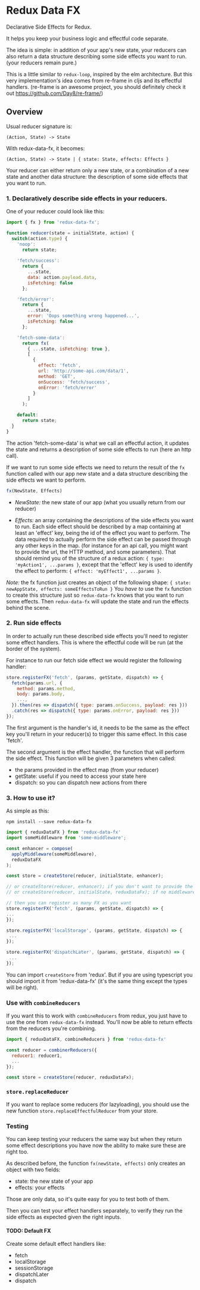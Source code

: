 # Redux Data FX 

Declarative Side Effects for Redux.

It helps you keep your business logic and effectful code separate.

The idea is simple: in addition of your app's new state, your reducers can also return a data structure describing some side effects you want to run. (your reducers remain pure.)
 
This is a little similar to `redux-loop`, inspired by the elm architecture. But this very implementation's idea comes from re-frame in cljs and its effectful handlers. (re-frame is an awesome project, you should definitely check it out https://github.com/Day8/re-frame/)

## Overview

Usual reducer signature is:

```(Action, State) -> State```

With redux-data-fx, it becomes:

```(Action, State) -> State | { state: State, effects: Effects }```

Your reducer can either return only a new state, or a combination of a new state and another data structure: the description of some side effects that you want to run.

### 1. Declaratively describe side effects in your reducers.

One of your reducer could look like this:

```javascript
import { fx } from 'redux-data-fx';

function reducer(state = initialState, action) {
  switch(action.type) {
    'noop': 
      return state;
    
    'fetch/success': 
      return { 
        ...state, 
        data: action.payload.data, 
        isFetching: false 
      };

    'fetch/error': 
      return { 
        ...state, 
        error: 'Oops something wrong happened...',
        isFetching: false 
      };

    'fetch-some-data':
      return fx(
        { ...state, isFetching: true },
        [ 
          { 
            effect: 'fetch',           
            url: 'http://some-api.com/data/1',
            method: 'GET',
            onSuccess: 'fetch/success',
            onError: 'fetch/error'
          } 
        ]
      );

    default:
      return state;
  }
}
```

The action 'fetch-some-data' is what we call an effectful action, it updates the state and returns a description of some side effects to run (here an http call).

If we want to run some side effects we need to return the result of the `fx` function called with our app new state and a data structure describing the side effects we want to perform.

```javascript
fx(NewState, Effects)
```

- *NewState:* the new state of our app (what you usually return from our reducer)

- *Effects:* an array containing the descriptions of the side effects you want to run. Each side effect should be described by a map containing at least an 'effect' key, being the id of the effect you want to perform. The data required to actually perform the side effect can be passed through any other keys in the map. (for instance for an api call, you might want to provide the url, the HTTP method, and some parameters). That should remind you of the structure of a redux action: ```{ type: 'myAction1', ...params }```, except that the 'effect' key is used to identify the effect to perform: ```{ effect: 'myEffect1', ...params }```. 

*Note:* the fx function just creates an object of the following shape: 
```{ state: newAppState, effects: someEffectsToRun }```
You *have to* use the ```fx``` function to create this structure just so ```redux-data-fx``` knows that you want to run some effects.
Then ```redux-data-fx``` will update the state and run the effects behind the scene.

### 2. Run side effects

In order to actually run these described side effects you'll need to register some effect handlers. This is where the effectful code will be run (at the border of the system).

For instance to run our fetch side effect we would register the following handler:

```javascript
store.registerFX('fetch', (params, getState, dispatch) => {
  fetch(params.url, {
    method: params.method,
    body: params.body,
    ...,
  }).then(res => dispatch({ type: params.onSuccess, payload: res }))
  .catch(res => dispatch({ type: params.onError, payload: res }))
});
```

The first argument is the handler's id, it needs to be the same as the effect key you'll return in your reducer(s) to trigger this same effect. In this case 'fetch'.

The second argument is the effect handler, the function that will perform the side effect.
This function will be given 3 parameters when called:
- the params provided in the effect map (from your reducer)
- getState: useful if you need to access your state here
- dispatch: so you can dispatch new actions from there

### 3. How to use it?

As simple as this:

```npm install --save redux-data-fx```

```javascript
import { reduxDataFX } from 'redux-data-fx'
import someMiddleware from 'some-middleware';

const enhancer = compose(
  applyMiddleware(someMiddleware),
  reduxDataFX
);

const store = createStore(reducer, initialState, enhancer);

// or createStore(reducer, enhancer); if you don't want to provide the initialState here
// or createStore(reducer, initialState, reduxDataFx); if no middleware

// then you can register as many FX as you want
store.registerFX('fetch', (params, getState, dispatch) => {
...
});

store.registerFX('localStorage', (params, getState, dispatch) => {
 ...
});

store.registerFX('dispatchLater', (params, getState, dispatch) => {
 ...
});
```

You can import ```createStore``` from 'redux'. But if you are using typescript you should import it from 'redux-data-fx' (it's the same thing except the types will be right).

### Use with ```combineReducers```

If you want this to work with ```combineReducers``` from redux, you just have to use the one from ```redux-data-fx``` instead. You'll now be able to return effects from the reducers you're combining.

```javascript
import { reduxDataFX, combineReducers } from 'redux-data-fx'

const reducer = combinerReducers({
  reducer1: reducer1,
  ...
});

const store = createStore(reducer, reduxDataFx);
```

### ```store.replaceReducer```

If you want to replace some reducers (for lazyloading), you should use the new function ```store.replaceEffectfulReducer``` from your store.

### Testing

You can keep testing your reducers the same way but when they return some effect descriptions you have now the ability to make sure these are right too. 

As described before, the function ```fx(newState, effects)``` only creates an object with two fields: 
- state: the new state of your app
- effects: your effects

Those are only data, so it's quite easy for you to test both of them.

Then you can test your effect handlers separately, to verify they run the side effects as expected given the right inputs.

#### TODO: Default FX

Create some default effect handlers like: 
- fetch
- localStorage
- sessionStorage
- dispatchLater
- dispatch